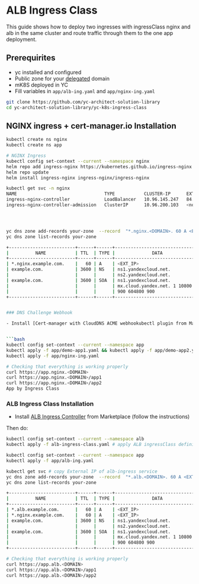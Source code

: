 # ALB Ingress Class

This guide shows how to deploy two ingresses with ingressClass nginx and alb in the same cluster and route traffic through them to the one app deployment.

## Prerequirites

- yc installed and configured
- Public zone for your [delegated](https://cloud.yandex.com/en-ru/docs/dns/operations/zone-create-public?from=int-console-help-center-or-nav) domain
- mK8S deployed in YC
- Fill variables in `app/alb-ing.yaml` and `app/nginx-ing.yaml`

```bash
git clone https://github.com/yc-architect-solution-library
cd yc-architect-solution-library/yc-k8s-ingress-class
```

## NGINX ingress + cert-manager.io Installation

```bash
kubectl create ns nginx
kubectl create ns app

# NGINX Ingress
kubectl config set-context --current --namespace nginx
helm repo add ingress-nginx https://kubernetes.github.io/ingress-nginx
helm repo update
helm install ingress-nginx ingress-nginx/ingress-nginx

kubectl get svc -n nginx
NAME                                 TYPE           CLUSTER-IP      EXTERNAL-IP     PORT(S)                      AGE
ingress-nginx-controller             LoadBalancer   10.96.145.247   84.201.163.76   80:31668/TCP,443:30353/TCP   6d12h # copy External IP of nginx-ingress-nginx-controller service
ingress-nginx-controller-admission   ClusterIP      10.96.200.103   <none>          443/TCP                      6d12h




yc dns zone add-records your-zone  --record  "*.nginx.<DOMAIN>. 60 A <EXT_IP>"
yc dns zone list-records your-zone

+-------------------------+------+------+--------------------------------+
|          NAME           | TTL  | TYPE |              DATA              |
+-------------------------+------+------+--------------------------------+
| *.nginx.example.com.    |   60 | A    | <EXT_IP>                       |
| example.com.            | 3600 | NS   | ns1.yandexcloud.net.           |
|                         |      |      | ns2.yandexcloud.net.           |
| example.com.            | 3600 | SOA  | ns1.yandexcloud.net.           |
|                         |      |      | mx.cloud.yandex.net. 1 10800   |
|                         |      |      | 900 604800 900                 |
+-------------------------+------+------+--------------------------------+


### DNS Challenge Webhook

- Install [Cert-manager with CloudDNS ACME webhookubectl plugin from Marketplace](https://cloud.yandex.ru/marketplace/products/yc/cert-manager-webhook-yandex)


```bash
kubectl config set-context --current --namespace app
kubectl apply -f app/demo-app1.yaml && kubectl apply -f app/demo-app2.yaml
kubectl apply -f app/nginx-ing.yaml
```

```bash
# Checking that everything is working properly
curl https://app.nginx.<DOMAIN>
curl https://app.nginx.<DOMAIN>/app1
curl https://app.nginx.<DOMAIN>/app2
App by Ingress Class
```

### ALB Ingress Class Installation

- Install [ALB Ingress Controller](https://cloud.yandex.ru/marketplace/products/yc/alb-ingress-controller) from Marketplace (follow the instructions)

Then do:

```bash
kubectl config set-context --current --namespace alb
kubectl apply -f alb-ingress-class.yaml # apply ALB ingressClass definition

kubectl config set-context --current --namespace app
kubectl apply -f app/alb-ing.yaml

kubectl get svc # copy External IP of alb-ingress service
yc dns zone add-records your-zone  --record  "*.alb.<DOMAIN>. 60 A <EXT_IP>"
yc dns zone list-records your-zone

+-------------------------+------+------+--------------------------------+
|          NAME           | TTL  | TYPE |              DATA              |
+-------------------------+------+------+--------------------------------+
| *.alb.example.com.      |   60 | A    | <EXT_IP>                       |
| *.nginx.example.com.    |   60 | A    | <EXT_IP>                       |
| example.com.            | 3600 | NS   | ns1.yandexcloud.net.           |
|                         |      |      | ns2.yandexcloud.net.           |
| example.com.            | 3600 | SOA  | ns1.yandexcloud.net.           |
|                         |      |      | mx.cloud.yandex.net. 1 10800   |
|                         |      |      | 900 604800 900                 |
+-------------------------+------+------+--------------------------------+

# Checking that everything is working properly
curl https://app.alb.<DOMAIN>
curl https://app.alb.<DOMAIN>/app1
curl https://app.alb.<DOMAIN>/app2
```